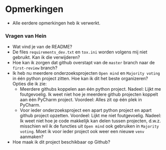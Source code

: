 # Opmerkingen

- Alle eerdere opmerkingen heb ik verwerkt.

### Vragen van Hein
- Wat vind je van de README?
- De files `requirements_dev.txt` en `tox.ini` worden volgens mij niet gebruikt. Kan 
  ik die verwijderen?
- Hoe kan ik zorgen dat github overstapt van de `master` branch naar de 
  `first-review` branch?
- Ik heb nu meerdere onderzoeksprojecten `Open mind` en `Majority voting` in één python 
  project zitten. Hoe kan ik dit het beste organizeren? Opties die ik zie:
  - Meerdere githubs koppelen aan één python project. Nadeel: Lijkt me foutgevoelig. 
    Ik weet niet hoe je meerdere github projecten koppelt aan één PyCharm project. 
    Voordeel: Alles zit op één plek in PyCharm.
  - Voor ieder onderzoeksproject een apart python project en apart github project 
    opzetten. Voordeel: Lijkt me niet foutgevoelig. Nadeel: Ik weet niet hoe je 
    code makkelijk kan delen tussen projecten, d.w.z. misschien wil ik de functies 
    uit `Open mind` ook gebruiken in `Majority voting`. Moet ik voor ieder project 
    ook weer een nieuwe `venv` aanmaken?
- Hoe maak ik dit project beschikbaar op Github?
